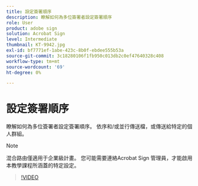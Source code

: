 ```yaml
---
title: 設定簽署順序
description: 瞭解如何為多位簽署者設定簽署順序
role: User
product: adobe sign
solution: Acrobat Sign
level: Intermediate
thumbnail: KT-9942.jpg
exl-id: bf7771ef-1abe-423c-8b0f-ebdee555b53a
source-git-commit: 3c18280106f1fb950c013db2c0ef47640328c408
workflow-type: tm+mt
source-wordcount: '69'
ht-degree: 0%

---
```


# 設定簽署順序

瞭解如何為多位簽署者設定簽署順序。 依序和/或並行傳送檔，或傳送給特定的個人群組。

>[!NOTE]
>
>混合路由僅適用于企業級計畫。 您可能需要連絡Acrobat Sign 管理員，才能啟用本教學課程所涵蓋的特定設定。

>[!VIDEO](https://video.tv.adobe.com/v/342249?hidetitle=true)
